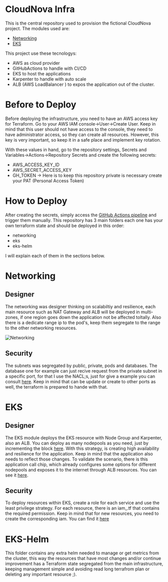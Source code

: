 # CloudNova Infra

This is the central repository used to provision the fictional CloudNova project. The modules used are:

 - [Networking](https://github.com/karol-olive/cn-networking)
 - [EKS](https://github.com/karol-olive/cn-eks)

This project use these tecnologys:

 - AWS as cloud provider
 - GitHubActions to handle with CI/CD
 - EKS to host the applications
 - Karpenter to handle with auto scale
 - ALB (AWS LoadBalancer ) to expos the application out of the cluster.

# Before to Deploy
Before deploying the infrastructure, you need to have an AWS access key for Terraform. Go to your AWS IAM console->User->Create User. Keep in mind that this user should not have access to the console, they need to have administrator access, so they can create all resources. However, this key is very important, so keep it in a safe place and implement key rotation.

With these values ​​in hand, go to the repository settings, Secrets and Variables->Actions->Repository Secrets and create the following secrets:

 - AWS_ACCESS_KEY_ID 
 - AWS_SECRET_ACCESS_KEY
 - GH_TOKEN -> Here is to keep this repository private is necessary create your PAT (Personal Access Token)

# How to Deploy
After creating the secrets, simply access the [GitHub Actions pipeline](https://github.com/karol-olive/cloudnova-infra/actions/workflows/cd.yml) and trigger them manually. This repository has 3 main folders each one has your own terraform state and should be deployed in this order:

- networking
- eks
- eks-helm

I will explain each of them in the sections below.

# Networking

## Designer
The networking was designer thinking on scalabiltiy and resilience, each main resource such as NAT Gateway and ALB will be deployed in multi-zones, if one region goes down the application not be affected toltally. Also there is a dedicate range ip to the pod's, keep them segregate to the range to the other networking resources.

![Networking](https://github.com/user-attachments/assets/01ed8d4e-1528-4a28-a9ef-54152020f981)


## Security
The subnets was segregated by public, private, pods and databases. The database one for example can just recive request from the private subnet in a specific port, for that I use the NACL;s, just for give a example you can consult [here](https://github.com/karol-olive/cloudnova-infra/blob/main/networking/environment/prod/terraform.tfvars#L84). Keep in mind that can be update or create to other ports as well, the terraform is prepared to hande with that.

# EKS

## Designer
The EKS module deploys the EKS resource with Node Group and Karpenter, also an ALB. You can deploy as many nodepools as you need, just by incrementing the block [here](https://github.com/karol-olive/cloudnova-infra/blob/main/eks/environment/prod/terraform.tfvars#L39). With this strategy, is creating high availability and resilience for the application. Keep in mind that the application also needs to reflect those changes. To validate the scenario, there is this application call chip, which already configures some options for different nodepools and exposes it to the internet through ALB resources. You can see it [here](https://github.com/karol-olive/cloudnova-infra/blob/main/app/chip.yml).

## Security
To deploy resources within EKS, create a role for each service and use the least privilege strategy. For each resource, there is an iam_<service>.tf that contains the required permission. Keep in mind that for new resources, you need to create the corresponding iam. You can find it [here](https://github.com/karol-olive/cn-eks)

# EKS-Helm

This folder contains any extra helm needed to manage or get metrics from the cluster, this way the resources that have most changes and/or continue improvement has a Terraform state segregated from the main infrastructure, keeping management simple and avoiding read long terrafrom plan or deleting any important resource ;).
